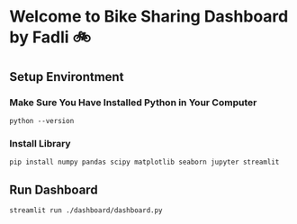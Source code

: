 # Welcome to Bike Sharing Dashboard by Fadli 🚲
## Setup Environtment
### Make Sure You Have Installed Python in Your Computer
```
python --version
```
### Install Library
```
pip install numpy pandas scipy matplotlib seaborn jupyter streamlit
```

## Run Dashboard
```
streamlit run ./dashboard/dashboard.py
```
